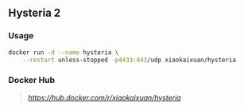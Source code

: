 ## Hysteria 2

### Usage

```bash
docker run -d --name hysteria \
    --restart unless-stopped -p4433:443/udp xiaokaixuan/hysteria
```

### Docker Hub
> *https://hub.docker.com/r/xiaokaixuan/hysteria*

